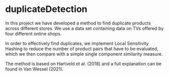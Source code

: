 # duplicateDetection

In this project we have developed a method to find duplicate products across different stores. 
We use a data set containing data on TVs offered by four different online shops. 

In order to effectively find duplicates, we implement Local Sensitivity Hashing to reduce the number of product pairs that have to be evaluated, which we then compare with a simple single component similarity measure.

The method is based on Hartveld et al. (2018) and a full explanation can be found in Van Wessel (2021). 

